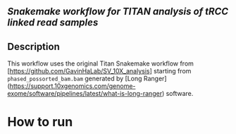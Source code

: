 ## *Snakemake workflow for TITAN analysis of tRCC linked read samples* ##

## Description

This workflow uses the original Titan Snakemake workflow from [https://github.com/GavinHaLab/SV_10X_analysis] starting from `phased_possorted_bam.bam` generated by [Long Ranger] (https://support.10xgenomics.com/genome-exome/software/pipelines/latest/what-is-long-ranger) software.

# How to run

